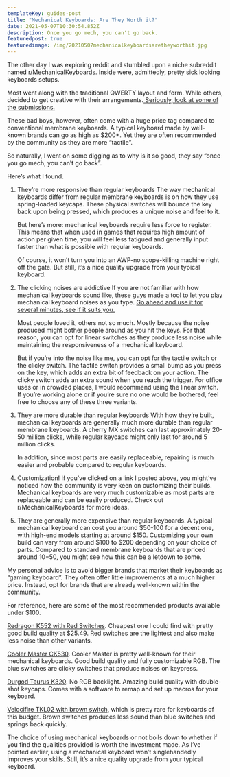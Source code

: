 ```yaml
---
templateKey: guides-post
title: "Mechanical Keyboards: Are They Worth it?"
date: 2021-05-07T10:30:54.852Z
description: Once you go mech, you can't go back.
featuredpost: true
featuredimage: /img/20210507mechanicalkeyboardsaretheyworthit.jpg
---
```

The other day I was exploring reddit and stumbled upon a niche subreddit named r/MechanicalKeyboards. Inside were, admittedly, pretty sick looking keyboards setups. 


Most went along with the traditional QWERTY layout and form. While others, decided to get creative with their arrangements.[ Seriously, look at some of the submissions.](https://imgur.com/r/mechanicalkeyboards)


These bad boys, however, often come with a huge price tag compared to conventional membrane keyboards. A typical keyboard made by well-known brands can go as high as $200+. Yet they are often recommended by the community as they are more “tactile”.


So naturally, I went on some digging as to why is it so good, they say “once you go mech, you can’t go back”. 

Here’s what I found.

1. They’re more responsive than regular keyboards
   The way mechanical keyboards differ from regular membrane keyboards is on how they use spring-loaded keycaps. These physical switches will bounce the key back upon being pressed, which produces a unique noise and feel to it. 

   But here’s more: mechanical keyboards require less force to register. This means that when used in games that requires high amount of action per given time, you will feel less fatigued and generally input faster than what is possible with regular keyboards. 

   Of course, it won’t turn you into an AWP-no scope-killing machine right off the gate. But still, it’s a nice quality upgrade from your typical keyboard.
2. The clicking noises are addictive
   If you are not familiar with how mechanical keyboards sound like, these guys made a tool to let you play mechanical keyboard noises as you type.  [Go ahead and use it for several minutes, see if it suits you.](https://mechvibes.com/.)

   Most people loved it, others not so much. Mostly because the noise produced might bother people around as you hit the keys. For that reason, you can opt for linear switches as they produce less noise while maintaining the responsiveness of a mechanical keyboard.

   But if you’re into the noise like me, you can opt for the tactile switch or the clicky switch. The tactile switch provides a small bump as you press on the key, which adds an extra bit of feedback on your action. The clicky switch adds an extra sound when you reach the trigger.
   For office uses or in crowded places, I would recommend using the linear switch. If you’re working alone or if you’re sure no one would be bothered, feel free to choose any of these three variants.
3. They are more durable than regular keyboards
   With how they’re built, mechanical keyboards are generally much more durable than regular membrane keyboards. A cherry MX switches can last approximately 20-50 million clicks, while regular keycaps might only last for around 5 million clicks.

   In addition, since most parts are easily replaceable, repairing is much easier and probable compared to regular keyboards.
4. Customization!
   If you’ve clicked on a link I posted above, you might’ve noticed how the community is very keen on customizing their builds. Mechanical keyboards are very much customizable as most parts are replaceable and can be easily produced. Check out r/MechanicalKeyboards for more ideas.
5. They are generally more expensive than regular keyboards.
   A typical mechanical keyboard can cost you around $50-100 for a decent one, with high-end models starting at around $150. Customizing your own build can vary from around $100 to $200 depending on your choice of parts. Compared to standard membrane keyboards that are priced around $10-$50, you might see how this can be a letdown to some.

My personal advice is to avoid bigger brands that market their keyboards as “gaming keyboard”. They often offer little improvements at a much higher price. Instead, opt for brands that are already well-known within the community. 

For reference, here are some of the most recommended products available under $100. 

[Redragon K552 with Red Switches](https://amzn.to/3usKX53). Cheapest one I could find with pretty good build quality at $25.49. Red switches are the lightest and also make less noise than other variants.

[Cooler Master CK530](https://amzn.to/3txUTck). Cooler Master is pretty well-known for their mechanical keyboards. Good build quality and fully customizable RGB. The blue switches are clicky switches that produce noises on keypress.

[Durgod Taurus K320](https://amzn.to/2PYezIz). No RGB backlight. Amazing build quality with double-shot keycaps. Comes with a software to remap and set up macros for your keyboard.


[Velocifire TKL02 with brown switch](https://amzn.to/3trXFQa), which is pretty rare for keyboards of this budget. Brown switches produces less sound than blue switches and springs back quickly.

The choice of using mechanical keyboards or not boils down to whether if you find the qualities provided is worth the investment made. As I’ve pointed earlier, using a mechanical keyboard won’t singlehandedly improves your skills. Still, it’s a nice quality upgrade from your typical keyboard.